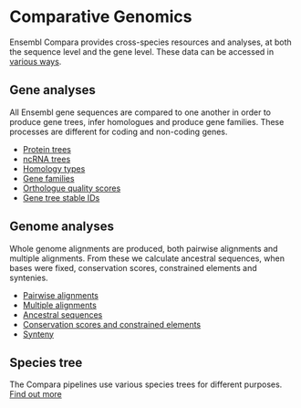 # Comparative Genomics

Ensembl Compara provides cross-species resources and analyses, at both the sequence level and the gene level. These data can be accessed in [various ways](accessing_compara.md).


## Gene analyses

All Ensembl gene sequences are compared to one another in order to produce gene trees, infer homologues and produce gene families. These processes are different for coding and non-coding genes.

* [Protein trees](protein_trees.md)
* [ncRNA trees](ncRNA_trees.md)
* [Homology types](homology_types.md)
* [Gene families](gene_families.md)
* [Orthologue quality scores](orthology_quality_controls.md)
* [Gene tree stable IDs](gene_tree_stable_id.md)


## Genome analyses

Whole genome alignments are produced, both pairwise alignments and multiple alignments. From these we calculate ancestral sequences, when bases were fixed, conservation scores, constrained elements and syntenies.

* [Pairwise alignments](pairwise_genome_alignments.md)
* [Multiple alignments](multiple_genome_alignment.md)
* [Ancestral sequences](ancestral_sequences.md)
* [Conservation scores and constrained elements](conservation_and_constrained.md)
* [Synteny](synteny.md)



## Species tree

The Compara pipelines use various species trees for different purposes. [Find out more](species_trees.md)
